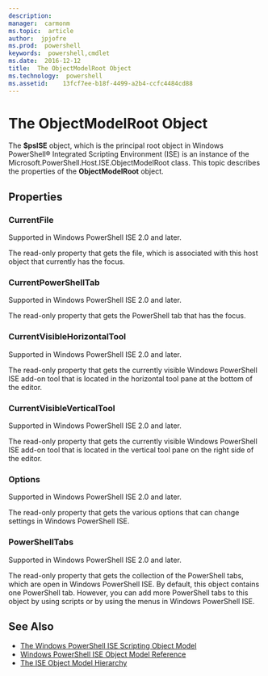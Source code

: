 ```yaml
---
description:  
manager:  carmonm
ms.topic:  article
author:  jpjofre
ms.prod:  powershell
keywords:  powershell,cmdlet
ms.date:  2016-12-12
title:  The ObjectModelRoot Object
ms.technology:  powershell
ms.assetid:    13fcf7ee-b18f-4499-a2b4-ccfc4484cd88
---
```



# The ObjectModelRoot Object
  The **$psISE** object, which is the principal root object in Windows PowerShell® Integrated Scripting Environment (ISE) is an instance of the Microsoft.PowerShell.Host.ISE.ObjectModelRoot class. This topic describes the properties of the **ObjectModelRoot** object.

## Properties

### CurrentFile
  Supported in Windows PowerShell ISE 2.0 and later. 

 The read-only property that gets the file, which is associated with this host object that currently has the focus.

### CurrentPowerShellTab
  Supported in Windows PowerShell ISE 2.0 and later. 

 The read-only property that gets the PowerShell tab that has the focus.

### CurrentVisibleHorizontalTool
  Supported in Windows PowerShell ISE 2.0 and later. 

 The read-only property that gets the currently visible Windows PowerShell ISE add-on tool that is located in the horizontal tool pane at the bottom of the editor.

### CurrentVisibleVerticalTool
  Supported in Windows PowerShell ISE 2.0 and later. 

 The read-only property that gets the currently visible Windows PowerShell ISE add-on tool that is located in the vertical tool pane on the right side of the editor.

### Options
  Supported in Windows PowerShell ISE 2.0 and later. 

 The read-only property that gets the various options that can change settings in Windows PowerShell ISE.

### PowerShellTabs
  Supported in Windows PowerShell ISE 2.0 and later. 

 The read-only property that gets the collection of the PowerShell tabs, which are open in Windows PowerShell ISE. By default, this object contains one PowerShell tab. However, you can add more PowerShell tabs to this object by using scripts or by using the menus in Windows PowerShell ISE.

## See Also
- [The Windows PowerShell ISE Scripting Object Model](The-Windows-PowerShell-ISE-Scripting-Object-Model.md) 
- [Windows PowerShell ISE Object Model Reference](Windows-PowerShell-ISE-Object-Model-Reference.md) 
- [The ISE Object Model Hierarchy](The-ISE-Object-Model-Hierarchy.md)

  

